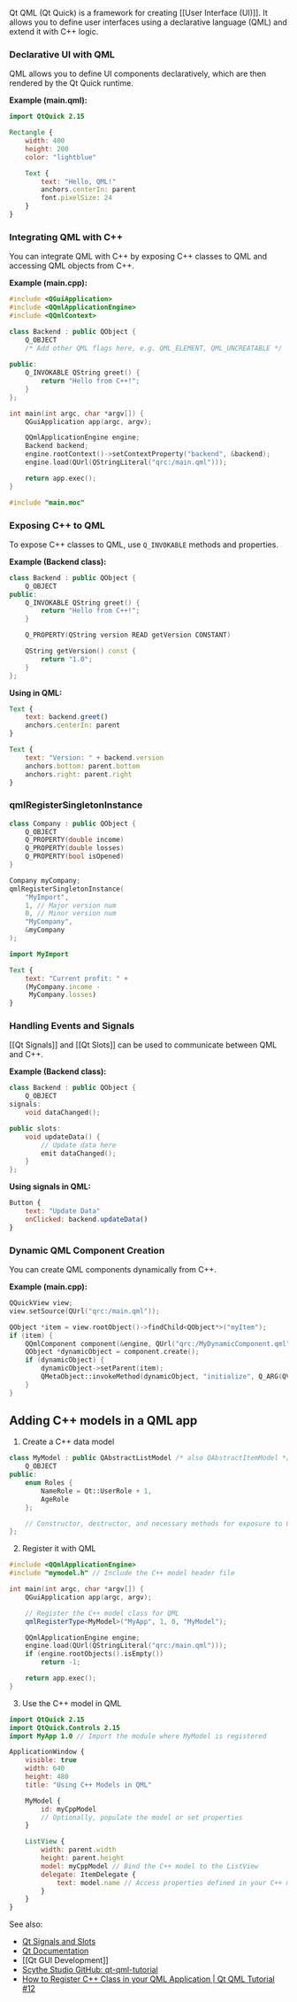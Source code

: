 Qt QML (Qt Quick) is a framework for creating [[User Interface (UI)]]. It allows you to define user interfaces using a declarative language (QML) and extend it with C++ logic.

### Declarative UI with QML

QML allows you to define UI components declaratively, which are then rendered by the Qt Quick runtime.

**Example (main.qml):**
```qml
import QtQuick 2.15

Rectangle {
    width: 400
    height: 200
    color: "lightblue"

    Text {
        text: "Hello, QML!"
        anchors.centerIn: parent
        font.pixelSize: 24
    }
}
```

### Integrating QML with C++

You can integrate QML with C++ by exposing C++ classes to QML and accessing QML objects from C++.

**Example (main.cpp):**
```cpp
#include <QGuiApplication>
#include <QQmlApplicationEngine>
#include <QQmlContext>

class Backend : public QObject {
    Q_OBJECT
    /* Add other QML flags here, e.g. QML_ELEMENT, QML_UNCREATABLE */
    
public:
    Q_INVOKABLE QString greet() {
        return "Hello from C++!";
    }
};

int main(int argc, char *argv[]) {
    QGuiApplication app(argc, argv);

    QQmlApplicationEngine engine;
    Backend backend;
    engine.rootContext()->setContextProperty("backend", &backend);
    engine.load(QUrl(QStringLiteral("qrc:/main.qml")));

    return app.exec();
}

#include "main.moc"
```

### Exposing C++ to QML

To expose C++ classes to QML, use `Q_INVOKABLE` methods and properties.

**Example (Backend class):**
```cpp
class Backend : public QObject {
    Q_OBJECT
public:
    Q_INVOKABLE QString greet() {
        return "Hello from C++!";
    }

    Q_PROPERTY(QString version READ getVersion CONSTANT)

    QString getVersion() const {
        return "1.0";
    }
};
```

**Using in QML:**
```qml
Text {
    text: backend.greet()
    anchors.centerIn: parent
}

Text {
    text: "Version: " + backend.version
    anchors.bottom: parent.bottom
    anchors.right: parent.right
}
```

### qmlRegisterSingletonInstance

```c++
class Company : public QObject {
	Q_OBJECT
	Q_PROPERTY(double income)
	Q_PROPERTY(double losses)
	Q_PROPERTY(bool isOpened)
}

Company myCompany;
qmlRegisterSingletonInstance(
	"MyImport",
	1, // Major version num
	0, // Minor version num
	"MyCompany",
	&myCompany
);
```

```qml
import MyImport

Text {
	text: "Current profit: " +
	(MyCompany.income -
	 MyCompany.losses)
}
```

### Handling Events and Signals

[[Qt Signals]] and [[Qt Slots]] can be used to communicate between QML and C++.

**Example (Backend class):**
```cpp
class Backend : public QObject {
    Q_OBJECT
signals:
    void dataChanged();

public slots:
    void updateData() {
        // Update data here
        emit dataChanged();
    }
};
```

**Using signals in QML:**
```qml
Button {
    text: "Update Data"
    onClicked: backend.updateData()
}
```

### Dynamic QML Component Creation

You can create QML components dynamically from C++.

**Example (main.cpp):**
```cpp
QQuickView view;
view.setSource(QUrl("qrc:/main.qml"));

QObject *item = view.rootObject()->findChild<QObject*>("myItem");
if (item) {
    QQmlComponent component(&engine, QUrl("qrc:/MyDynamicComponent.qml"));
    QObject *dynamicObject = component.create();
    if (dynamicObject) {
        dynamicObject->setParent(item);
        QMetaObject::invokeMethod(dynamicObject, "initialize", Q_ARG(QVariant, QVariantList()));
    }
}
```

## Adding C++ models in a QML app

1. Create a C++ data model
```cpp
class MyModel : public QAbstractListModel /* also QAbstractItemModel */{
    Q_OBJECT
public:
    enum Roles {
        NameRole = Qt::UserRole + 1,
        AgeRole
    };

    // Constructor, destructor, and necessary methods for exposure to QML
};

```

2. Register it with QML
```cpp
#include <QQmlApplicationEngine>
#include "mymodel.h" // Include the C++ model header file

int main(int argc, char *argv[]) {
    QGuiApplication app(argc, argv);

    // Register the C++ model class for QML
    qmlRegisterType<MyModel>("MyApp", 1, 0, "MyModel");

    QQmlApplicationEngine engine;
    engine.load(QUrl(QStringLiteral("qrc:/main.qml")));
    if (engine.rootObjects().isEmpty())
        return -1;

    return app.exec();
}

```

3. Use the C++ model in QML
```qml
import QtQuick 2.15
import QtQuick.Controls 2.15
import MyApp 1.0 // Import the module where MyModel is registered

ApplicationWindow {
    visible: true
    width: 640
    height: 480
    title: "Using C++ Models in QML"

    MyModel {
        id: myCppModel
        // Optionally, populate the model or set properties
    }

    ListView {
        width: parent.width
        height: parent.height
        model: myCppModel // Bind the C++ model to the ListView
        delegate: ItemDelegate {
            text: model.name // Access properties defined in your C++ model
        }
    }
}

```

See also:
- [Qt Signals and Slots](https://doc.qt.io/qt-6/signalsandslots.html)
- [Qt Documentation](https://doc.qt.io/)
- [[Qt GUI Development]]
- [Scythe Studio GitHub: qt-qml-tutorial](https://github.com/scytheStudio/qt-qml-tutorial)
- [How to Register C++ Class in your QML Application | Qt QML Tutorial #12](https://www.youtube.com/watch?v=NrUK_ds1_t4)